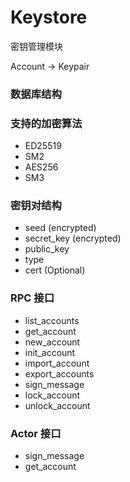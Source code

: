 # Keystore

密钥管理模块

Account -> Keypair

### 数据库结构

### 支持的加密算法

- ED25519
- SM2
- AES256
- SM3

### 密钥对结构

- seed (encrypted)
- secret_key (encrypted)
- public_key
- type
- cert (Optional)

### RPC 接口

- list_accounts
- get_account
- new_account
- init_account
- import_account
- export_accounts
- sign_message
- lock_account
- unlock_account

### Actor 接口
- sign_message
- get_account
